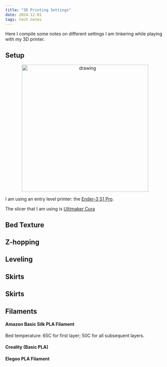 ```yaml
---
title: "3D Printing Settings"
date: 2024-12-01
tags: tech notes
---
```


Here I compile some notes on different settings I am tinkering while playing with my 3D printer.

## Setup
<p align="center">
<img src="https://paulxu.me/images/ender-3-pro.jpeg" alt="drawing" width="400"/>
</p>

I am using an entry level printer: the [Ender-3 S1 Pro](https://www.creality.com/products/creality-ender-3-s1-pro-fdm-3d-printer).

The slicer that I am using is [Ultimaker Cura](https://ultimaker.com/software/ultimaker-cura/)

## Bed Texture

## Z-hopping

## Leveling

## Skirts
## Skirts

## Filaments

#### Amazon Basic Silk PLA Filament
Bed temperature: 65C for first layer; 50C for all subsequent layers.

#### Creality (Basic PLA)

#### Elegoo PLA Filament